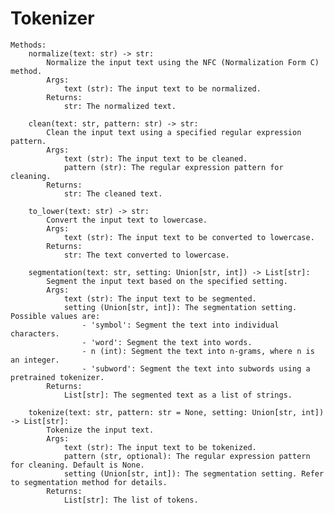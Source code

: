 # Tokenizer
    Methods:
        normalize(text: str) -> str:
            Normalize the input text using the NFC (Normalization Form C) method.
            Args:
                text (str): The input text to be normalized.
            Returns:
                str: The normalized text.

        clean(text: str, pattern: str) -> str:
            Clean the input text using a specified regular expression pattern.
            Args:
                text (str): The input text to be cleaned.
                pattern (str): The regular expression pattern for cleaning.
            Returns:
                str: The cleaned text.

        to_lower(text: str) -> str:
            Convert the input text to lowercase.
            Args:
                text (str): The input text to be converted to lowercase.
            Returns:
                str: The text converted to lowercase.

        segmentation(text: str, setting: Union[str, int]) -> List[str]:
            Segment the input text based on the specified setting.
            Args:
                text (str): The input text to be segmented.
                setting (Union[str, int]): The segmentation setting. Possible values are:
                    - 'symbol': Segment the text into individual characters.
                    - 'word': Segment the text into words.
                    - n (int): Segment the text into n-grams, where n is an integer.
                    - 'subword': Segment the text into subwords using a pretrained tokenizer.
            Returns:
                List[str]: The segmented text as a list of strings.

        tokenize(text: str, pattern: str = None, setting: Union[str, int]) -> List[str]:
            Tokenize the input text.
            Args:
                text (str): The input text to be tokenized.
                pattern (str, optional): The regular expression pattern for cleaning. Default is None.
                setting (Union[str, int]): The segmentation setting. Refer to segmentation method for details.
            Returns:
                List[str]: The list of tokens.
